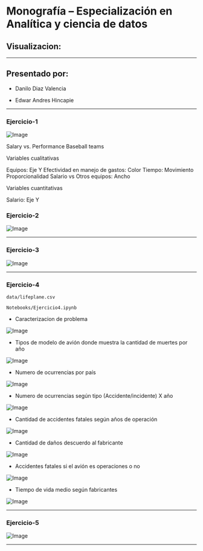 # Monografía – Especialización en Analítica y ciencia de datos
## Visualizacion:
---------------------------------------------------------------------------------
## Presentado por:

- Danilo Diaz Valencia

- Edwar Andres Hincapie


---------------------------------------------------------------------------------

### Ejercicio-1

![Image](img/Ejercicio1.png?raw=true)

Salary vs. Performance Baseball teams

Variables cualitativas

Equipos: Eje Y Efectividad en manejo de gastos: Color Tiempo: Movimiento Proporcionalidad Salario vs Otros equipos: Ancho

Variables cuantitativas

Salario: Eje Y

### Ejercicio-2
![Image](img/Ejercicio2.png?raw=true)


---------------------------------------------------------------------------------
### Ejercicio-3
![Image](img/Ejercicio3.png?raw=true)


---------------------------------------------------------------------------------
### Ejercicio-4
```
data/lifeplane.csv

```
```
Notebooks/Ejercicio4.ipynb

```

- Caracterizacion de problema 

![Image](img/Ejercicio-4-1.png?raw=true)

- Tipos de modelo de avión donde muestra la cantidad de muertes por año

![Image](img/Ejercicio-4-2.png?raw=true)

- Numero de ocurrencias por país

![Image](img/Ejercicio-4-3.png?raw=true)

- Numero de ocurrencias según tipo (Accidente/incidente) X año

![Image](img/Ejercicio-4-4.png?raw=true)

- Cantidad de accidentes fatales según años de operación 

![Image](img/Ejercicio-4-6.png?raw=true)

- Cantidad de daños descuerdo al fabricante

![Image](img/Ejercicio-4-7.png?raw=true)

- Accidentes fatales si el avión es operaciones o no 

![Image](img/Ejercicio-4-8.png?raw=true)

- Tiempo de vida medio según fabricantes

![Image](img/Ejercicio-4-9.png?raw=true)

---------------------------------------------------------------------------------
### Ejercicio-5
![Image](img/Ejercicio5.jpg?raw=true)

---------------------------------------------------------------------------------


